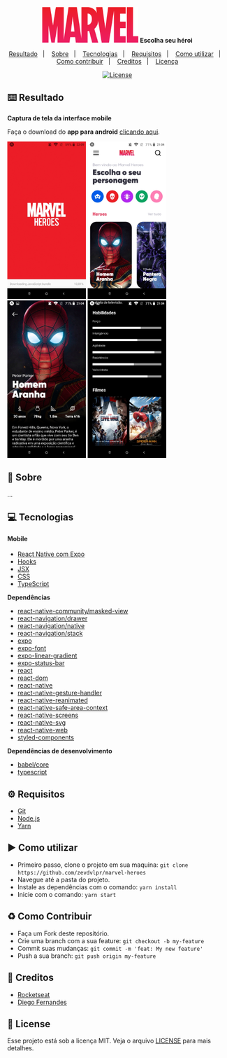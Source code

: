 <div align="center">
  <img src="./src/assets/icons/marvel@3x.png" width="220" alt="logo">
  <b style="font-weight: bold">Escolha seu héroi</b>
  <p>
    <a href="#keyboard-resultado">Resultado</a>&nbsp;&nbsp;&nbsp;|&nbsp;&nbsp;&nbsp;
    <a href="#page_with_curl-sobre">Sobre</a>&nbsp;&nbsp;&nbsp;|&nbsp;&nbsp;&nbsp;
    <a href="#computer-tecnologias">Tecnologias</a>&nbsp;&nbsp;&nbsp;|&nbsp;&nbsp;&nbsp;
    <a href="#gear-requisitos">Requisitos</a>&nbsp;&nbsp;&nbsp;|&nbsp;&nbsp;&nbsp;
    <a href="#arrow_forward-como-cutilizar">Como utilizar</a>&nbsp;&nbsp;&nbsp;|&nbsp;&nbsp;&nbsp;
    <a href="#recycle-como-contribuir">Como contribuir</a>&nbsp;&nbsp;&nbsp;|&nbsp;&nbsp;&nbsp;
    <a href="#wrench-creditos">Creditos</a>&nbsp;&nbsp;&nbsp;|&nbsp;&nbsp;&nbsp;
    <a href="#customs-license">Licença</a>
  </p>
  <a href="https://github.com/zevdvlpr/marvel-heroes/tree/master/LICENSE">
    <img src="https://img.shields.io/github/license/zevdvlpr/marvel-heroes?color=0080ff&label=License&style=flat-square" alt="License">
  </a>
</div>

## :keyboard: Resultado

**Captura de tela da interface mobile**

Faça o download do **app para android** [clicando aqui]().

<div>
  <img src="./.github/mobile-splash.jpeg" width="180px">
  <img src="./.github/mobile-home.jpeg" width="180px">
  <img src="./.github/mobile-character-1.jpeg" width="180px">
  <img src="./.github/mobile-character-2.jpeg" width="180px">
</div>

## :page_with_curl: Sobre

...

## :computer: Tecnologias

#### Mobile

- [React Native com Expo](https://expo.io)
- [Hooks](https://pt-br.reactjs.org/docs/hooks-intro.html)
- [JSX](https://pt-br.reactjs.org/docs/introducing-jsx.html)
- [CSS](https://developer.mozilla.org/pt-BR/docs/Web/CSS)
- [TypeScript](https://www.typescriptlang.org/)

**Dependências**

- [react-native-community/masked-view]()
- [react-navigation/drawer]()
- [react-navigation/native]()
- [react-navigation/stack]()
- [expo]()
- [expo-font]()
- [expo-linear-gradient]()
- [expo-status-bar]()
- [react]()
- [react-dom]()
- [react-native]()
- [react-native-gesture-handler]()
- [react-native-reanimated]()
- [react-native-safe-area-context]()
- [react-native-screens]()
- [react-native-svg]()
- [react-native-web]()
- [styled-components]()

**Dependências de desenvolvimento**

- [babel/core]()
- [typescript]()

## :gear: Requisitos

- [Git](https://git-scm.com/)
- [Node.js](https://node.js.org/)
- [Yarn](https://yarnpkg.com/)

## :arrow_forward: Como utilizar

- Primeiro passo, clone o projeto em sua maquina: `git clone https://github.com/zevdvlpr/marvel-heroes`
- Navegue até a pasta do projeto.
- Instale as dependências com o comando: `yarn install`
- Inicie com o comando: `yarn start`

## :recycle: Como Contribuir

- Faça um Fork deste repositório.
- Crie uma branch com a sua feature: `git checkout -b my-feature`
- Commit suas mudanças: `git commit -m 'feat: My new feature'`
- Push a sua branch: `git push origin my-feature`

## :wrench: Creditos

- [Rocketseat](https://www.youtube.com/rocketseat)
- [Diego Fernandes](https://github.com/diego3g)

## :customs: License

Esse projeto está sob a licença MIT. Veja o arquivo [LICENSE](https://github.com/zevdvlpr/marvel-heroes/tree/master/LICENSE) para mais detalhes.
